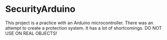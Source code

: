 # SecurityArduino
This project is a practice with an Arduino microcontroller. There was an attempt to create a protection system. It has a lot of shortcomings. DO NOT USE ON REAL OBJECTS!
